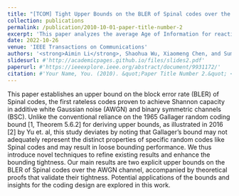 ```yaml
---
title: "[TCOM] Tight Upper Bounds on the BLER of Spinal codes over the AWGN Channel"
collection: publications
permalink: /publication/2010-10-01-paper-title-number-2
excerpt: 'This paper analyzes the average Age of Information for reactive HARQ and proactive HARQ. Theoretical results and optimization solutions show that proactive HARQ draws its strength from both age performance and system robustness, thus enabling the potential to provide new system advancement of a freshness-critical status update system.'
date: 2022-10-26
venue: 'IEEE Transactions on Communications'
authors: '<strong>Aimin Li</strong>, Shaohua Wu, Xiaomeng Chen, and Sumei Sun, IEEE Transactions on Communications (Minor Revision), 2024.'
slidesurl: #'http://academicpages.github.io/files/slides2.pdf'
paperurl: #'https://ieeexplore.ieee.org/abstract/document/9931172/'
citation: #'Your Name, You. (2010). &quot;Paper Title Number 2.&quot; <i>Journal 1</i>. 1(2).'
---
```


This paper establishes an upper bound on the block error rate (BLER) of Spinal codes, the first rateless codes proven to achieve Shannon capacity in additive white Gaussian noise
(AWGN) and binary symmetric channels (BSC). Unlike the conventional reliance on the 1965 Gallager random coding bound [1, Theorem 5.6.2] for deriving upper bounds, as illustrated in
2016 [2] by Yu et. al, this study deviates by noting that Gallager’s bound may not adequately represent the distinct properties of
specific random codes like Spinal codes and may result in loose bounding performance. We thus introduce novel techniques to refine existing results and enhance the bounding tightness. Our main results are two explicit upper bounds on the BLER of Spinal codes over the AWGN channel, accompanied by theoretical proofs that validate their tightness. Potential applications of the bounds and insights for the coding design are explored in this work.
